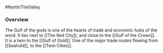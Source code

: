 #North/TheValley 

### Overview
The Gulf of the gods is one of the hearts of trade and economic hubs of the word. It lies next to [[The Red City]], and close to the [[Gulf of the Crown]].  It is a twin to the [[Gulf of Gold]]. One of the major trade routes flowing from [[Seahold]], to the [[Twin Cities]].